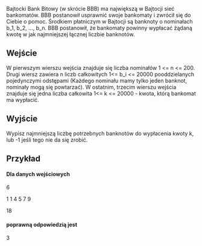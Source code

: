 Bajtocki Bank Bitowy (w skrócie BBB) ma największą w Bajtocji sieć bankomatów. BBB postanowił usprawnić swoje bankomaty i zwrócił się do Ciebie o pomoc. Środkiem płatniczym w Bajtocji są banknoty o nominałach b_1, b_2, ..., b_n. BBB postanowił, że bankomaty powinny wypłacać żądaną kwotę w jak najmniejszej łącznej liczbie banknotów.
## Wejście
W pierwszym wierszu wejścia znajduje się liczba nominałów 1 <= n <= 200. Drugi wiersz zawiera n liczb całkowitych 1<= b_i <= 20000 pooddzielanych pojedynczymi odstępami (Każdego nominału mamy tylko jeden banknot, nominały mogą się powtarzać). W ostatnim, trzecim wierszu wejścia znajduje się jedna liczba całkowita 1<= k <= 20000 - kwota, którą bankomat ma wypłacić.
## Wyjście
Wypisz najmniejszą liczbę potrzebnych banknotów do wypłacenia kwoty k, lub -1 jeśli tego nie da się zrobić.
## Przykład

#### Dla danych wejściowych
6

1 1 4 5 7 9

18

#### poprawną odpowiedzią jest
3
